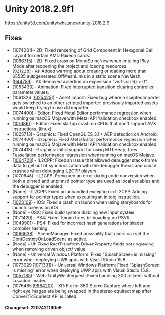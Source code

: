 # Unity 2018.2.9f1
https://unity3d.com/unity/whatsnew/unity-2018.2.9

## Fixes

<ul>
<li>(1074081) - 2D: Fixed rendering of Grid Component in Hexagonal Cell Layout for certain AMD Radeon cards.</li>
<li>(<a href="https://issuetracker.unity3d.com/product/unity/issues/guid/1066715/">1066715</a>) - 2D: Fixed crash on MonoStringNew when entering Play Mode after reopening the project and loading resources.</li>
<li>(<a href="https://issuetracker.unity3d.com/product/unity/issues/guid/921228/">921228</a>) - AI: Added warning about creating or loading more than 65535 autogenerated OffMeshLinks in a static scene NavMesh.</li>
<li>(<a href="https://issuetracker.unity3d.com/product/unity/issues/guid/944759/">944759</a>) - AI: Removed assertion on expression "verts.size() &gt; 0".</li>
<li>(1053433) - Animation: Fixed interrupted transition clearing controller parameter values.</li>
<li>(1061326 (<a href="https://issuetracker.unity3d.com/product/unity/issues/guid/1025425/">1025425</a>)) - Asset Import: Fixed bug where a scriptedImporter gets switched to an other scripted importer: previsouly imported assets would keep trying to use old importer.</li>
<li>(1074400) - Editor: Fixed Metal Editor performance regression when running on macOS Mojave with Metal API Validation checkbox enabled.</li>
<li>(<a href="https://issuetracker.unity3d.com/product/unity/issues/guid/1016861/">1016861</a>) - Editor: Fixed startup crash on CPUs that don't support AVX instructions. (linux).</li>
<li>(1025713) - Graphics: Fixed OpenGL ES 3.1 + AEP detection on Android.</li>
<li>(1074400) - Graphics: Fixed Metal Editor performance regression when running on macOS Mojave with Metal API Validation checkbox enabled.</li>
<li>(1074413) - Graphics: Initial support for using MTLHeap, fixes Tessellation performance regression when running on macOS Mojave.</li>
<li>(<a href="https://issuetracker.unity3d.com/product/unity/issues/guid/1064723/">1064723</a>) - IL2CPP: Fixed an issue that allowed debugger stack-frame data to get out of synchronization with the debugger thread and cause crashes when debugging IL2CPP players.</li>
<li>(1070548) - IL2CPP: Prevented an error during code conversion when both a pinned and unpinned pointer type are used as local variables and the debugger is enabled.</li>
<li>(None) - IL2CPP: Fixed an unhandled exception in IL2CPP. Adding support for pointer types when executing an initobj instruction.</li>
<li>(<a href="https://issuetracker.unity3d.com/product/unity/issues/guid/1023109/">1023109</a>) - iOS: Fixed a crash on launch when using storyboards for launch screens on iOS.</li>
<li>(None) - OSX: Fixed build system diabling new input system.</li>
<li>(1071429) - PS4: Fixed Terrain trees billboarding on PSVR.</li>
<li>(1049901) - PS4: Fixed for incorrect hash generations for shader compiler hashing.</li>
<li>(<a href="https://issuetracker.unity3d.com/product/unity/issues/guid/1066638/">1066638</a>) - SceneManager: Fixed possibility that users can set the DontDestroyOnLoadScene as active.</li>
<li>(None) - UI: Fixed RectTransform DrivenProperty fields not ungreying when removing driven object/ value.</li>
<li>(None) - Universal Windows Platform: Fixed "SplashScreen is missing" error when deploying UWP apps with Visual Studio 15.8.</li>
<li>(1073029 (<a href="https://issuetracker.unity3d.com/product/unity/issues/guid/1071331/">1071331</a>)) - Universal Windows Platform: Fixed "SplashScreen is missing" error when deploying UWP apps with Visual Studio 15.8.</li>
<li>(<a href="https://issuetracker.unity3d.com/product/unity/issues/guid/1057185/">1057185</a>) - Web: UnityWebRequest: Fixed handling 300 redirect without Location header.</li>
<li>(1076485 (<a href="https://issuetracker.unity3d.com/product/unity/issues/guid/988420/">988420</a>)) - XR: Fix for 360 Stereo Capture where left and right eye images are being swapped in the stereo equirect map after ConvertToEquriect API is called.</li>
</ul>

#### Changeset: 2207421190e9
